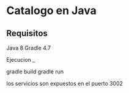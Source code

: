 Catalogo en Java
================

Requisitos
-

Java 8
Gradle 4.7



Ejecucion
_

gradle build
gradle run


los servicios son expuestos en el puerto 3002
